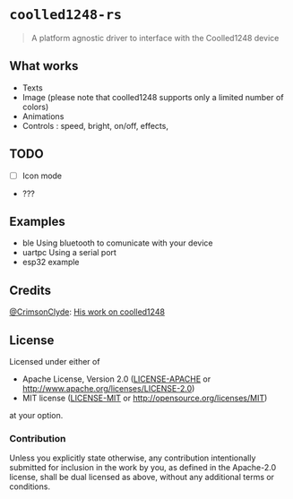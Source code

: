 # `coolled1248-rs`

> A platform agnostic driver to interface with the Coolled1248 device

## What works

- Texts
- Image (please note that coolled1248 supports only a limited number of colors)
- Animations
- Controls : speed, bright, on/off, effects,

## TODO

- [ ] Icon mode
- ???

## Examples

- ble Using bluetooth to comunicate with your device
- uartpc Using a serial port
- esp32 example

## Credits

[@CrimsonClyde](https://git.team23.org/CrimsonClyde): [His work on coolled1248](https://git.team23.org/CrimsonClyde/led-faceshields)

## License

Licensed under either of

- Apache License, Version 2.0 ([LICENSE-APACHE](LICENSE-APACHE) or
  http://www.apache.org/licenses/LICENSE-2.0)
- MIT license ([LICENSE-MIT](LICENSE-MIT) or http://opensource.org/licenses/MIT)

at your option.

### Contribution

Unless you explicitly state otherwise, any contribution intentionally submitted for inclusion in the
work by you, as defined in the Apache-2.0 license, shall be dual licensed as above, without any
additional terms or conditions.

